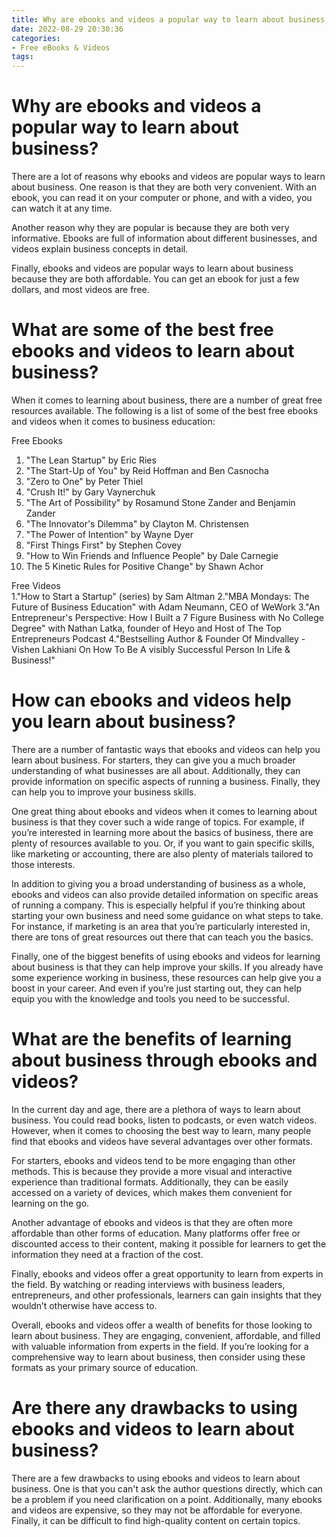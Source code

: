 ```yaml
---
title: Why are ebooks and videos a popular way to learn about business
date: 2022-08-29 20:30:36
categories:
- Free eBooks & Videos
tags:
---
```



#  Why are ebooks and videos a popular way to learn about business?

There are a lot of reasons why ebooks and videos are popular ways to learn about business. One reason is that they are both very convenient. With an ebook, you can read it on your computer or phone, and with a video, you can watch it at any time.

Another reason why they are popular is because they are both very informative. Ebooks are full of information about different businesses, and videos explain business concepts in detail.

Finally, ebooks and videos are popular ways to learn about business because they are both affordable. You can get an ebook for just a few dollars, and most videos are free.

#  What are some of the best free ebooks and videos to learn about business? 

When it comes to learning about business, there are a number of great free resources available. The following is a list of some of the best free ebooks and videos when it comes to business education:

Free Ebooks 
1. "The Lean Startup" by Eric Ries 
2. "The Start-Up of You" by Reid Hoffman and Ben Casnocha 
3. "Zero to One" by Peter Thiel 
4. "Crush It!" by Gary Vaynerchuk 
5. "The Art of Possibility" by Rosamund Stone Zander and Benjamin Zander 
6. "The Innovator's Dilemma" by Clayton M. Christensen 
7. "The Power of Intention" by Wayne Dyer 
8. "First Things First" by Stephen Covey 
9. "How to Win Friends and Influence People" by Dale Carnegie 
10. The 5 Kinetic Rules for Positive Change" by Shawn Achor


Free Videos  
1."How to Start a Startup" (series) by Sam Altman
2."MBA Mondays: The Future of Business Education" with Adam Neumann, CEO of WeWork
3."An Entrepreneur's Perspective: How I Built a 7 Figure Business with No College Degree" with Nathan Latka, founder of Heyo and Host of The Top Entrepreneurs Podcast
4."Bestselling Author & Founder Of Mindvalley - Vishen Lakhiani On How To Be A visibly Successful Person In Life & Business!" 

#  How can ebooks and videos help you learn about business?

There are a number of fantastic ways that ebooks and videos can help you learn about business. For starters, they can give you a much broader understanding of what businesses are all about. Additionally, they can provide information on specific aspects of running a business. Finally, they can help you to improve your business skills.

One great thing about ebooks and videos when it comes to learning about business is that they cover such a wide range of topics. For example, if you’re interested in learning more about the basics of business, there are plenty of resources available to you. Or, if you want to gain specific skills, like marketing or accounting, there are also plenty of materials tailored to those interests.

In addition to giving you a broad understanding of business as a whole, ebooks and videos can also provide detailed information on specific areas of running a company. This is especially helpful if you’re thinking about starting your own business and need some guidance on what steps to take. For instance, if marketing is an area that you’re particularly interested in, there are tons of great resources out there that can teach you the basics.

Finally, one of the biggest benefits of using ebooks and videos for learning about business is that they can help improve your skills. If you already have some experience working in business, these resources can help give you a boost in your career. And even if you’re just starting out, they can help equip you with the knowledge and tools you need to be successful.

#  What are the benefits of learning about business through ebooks and videos?

In the current day and age, there are a plethora of ways to learn about business. You could read books, listen to podcasts, or even watch videos. However, when it comes to choosing the best way to learn, many people find that ebooks and videos have several advantages over other formats.

For starters, ebooks and videos tend to be more engaging than other methods. This is because they provide a more visual and interactive experience than traditional formats. Additionally, they can be easily accessed on a variety of devices, which makes them convenient for learning on the go.

Another advantage of ebooks and videos is that they are often more affordable than other forms of education. Many platforms offer free or discounted access to their content, making it possible for learners to get the information they need at a fraction of the cost.

Finally, ebooks and videos offer a great opportunity to learn from experts in the field. By watching or reading interviews with business leaders, entrepreneurs, and other professionals, learners can gain insights that they wouldn’t otherwise have access to.

Overall, ebooks and videos offer a wealth of benefits for those looking to learn about business. They are engaging, convenient, affordable, and filled with valuable information from experts in the field. If you’re looking for a comprehensive way to learn about business, then consider using these formats as your primary source of education.

#  Are there any drawbacks to using ebooks and videos to learn about business?

There are a few drawbacks to using ebooks and videos to learn about business. One is that you can't ask the author questions directly, which can be a problem if you need clarification on a point. Additionally, many ebooks and videos are expensive, so they may not be affordable for everyone. Finally, it can be difficult to find high-quality content on certain topics.
